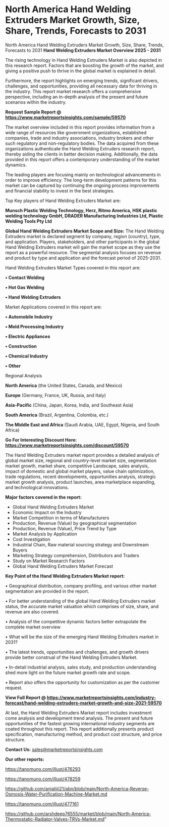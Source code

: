 # North America Hand Welding Extruders Market Growth, Size, Share, Trends, Forecasts to 2031
North America Hand Welding Extruders Market Growth, Size, Share, Trends, Forecasts to 2031
<Strong> Hand Welding Extruders Market Overview 2025 - 2031</strong>

The rising technology in Hand Welding Extruders Market is also depicted in this research report. Factors that are boosting the growth of the market, and giving a positive push to thrive in the global market is explained in detail.

Furthermore, the report highlights on emerging trends, significant drivers, challenges, and opportunities, providing all necessary data for thriving in the industry. This report market research offers a comprehensive perspective, including an in-depth analysis of the present and future scenarios within the industry.

<strong>Request Sample Report @ <a href=https://www.marketreportsinsights.com/sample/59570>https://www.marketreportsinsights.com/sample/59570</a></strong>

The market overview included in this report provides information from a wide range of resources like government organizations, established companies, trade and industry associations, industry brokers and other such regulatory and non-regulatory bodies. The data acquired from these organizations authenticate the Hand Welding Extruders research report, thereby aiding the clients in better decision making. Additionally, the data provided in this report offers a contemporary understanding of the market dynamics.

The leading players are focusing mainly on technological advancements in order to improve efficiency. The long-term development patterns for this market can be captured by continuing the ongoing process improvements and financial stability to invest in the best strategies.

Top Key players of Hand Welding Extruders Market are:

<strong>Munsch Plastic Welding Technology, Herz, Ritmo America, HSK plastic welding technology GmbH, DRADER Manufacturing Industries Ltd, Plastic Welding Tools Pty Ltd</strong>

<strong><b>Global Hand Welding Extruders Market Scope and Size:</b></strong>
The Hand Welding Extruders market is declared segment by company, region (country), type, and application. Players, stakeholders, and other participants in the global Hand Welding Extruders market will gain the market scope as they use the report as a powerful resource. The segmental analysis focuses on revenue and product by type and application and the forecast period of 2025-2031.

Hand Welding Extruders Market Types covered in this report are:

<strong>• Contact Welding

• Hot Gas Welding

• Hand Welding Extruders</strong>

Market Applications covered in this report are:

<strong>• Automobile Industry

• Mold Processing Industry

• Electric Appliances

• Construction

• Chemical Industry

• Other</strong> 

Regional Analysis

<strong>North America</strong> (the United States, Canada, and Mexico)

<strong>Europe</strong> (Germany, France, UK, Russia, and Italy)

<strong>Asia-Pacific</strong> (China, Japan, Korea, India, and Southeast Asia)

<strong>South America</strong> (Brazil, Argentina, Colombia, etc.)

<strong>The Middle East and Africa</strong> (Saudi Arabia, UAE, Egypt, Nigeria, and South Africa)

<strong>Go For Interesting Discount Here: <a href=https://www.marketreportsinsights.com/discount/59570>https://www.marketreportsinsights.com/discount/59570</a></strong>

The Hand Welding Extruders market report provides a detailed analysis of global market size, regional and country-level market size, segmentation market growth, market share, competitive Landscape, sales analysis, impact of domestic and global market players, value chain optimization, trade regulations, recent developments, opportunities analysis, strategic market growth analysis, product launches, area marketplace expanding, and technological innovations.

<strong><b>Major factors covered in the report:</b></strong>
<ul>
  <li>Global Hand Welding Extruders Market </li>
  <li>Economic Impact on the Industry</li>
  <li>Market Competition in terms of Manufacturers</li>
  <li>Production, Revenue (Value) by geographical segmentation</li>
  <li>Production, Revenue (Value), Price Trend by Type</li>
  <li>Market Analysis by Application</li>
  <li>Cost Investigation</li>
  <li>Industrial Chain, Raw material sourcing strategy and Downstream Buyers</li>
  <li>Marketing Strategy comprehension, Distributors and Traders</li>
  <li>Study on Market Research Factors</li>
  <li>Global Hand Welding Extruders Market Forecast</li>
</ul>

<strong><b>Key Point of the Hand Welding Extruders Market report:</b></strong>

• Geographical distribution, company profiling, and various other market segmentation are provided in the report.

• For better understanding of the global Hand Welding Extruders market status, the accurate market valuation which comprises of size, share, and revenue are also covered.

• Analysis of the competitive dynamic factors better extrapolate the complete market overview

• What will be the size of the emerging Hand Welding Extruders market in 2031?

• The latest trends, opportunities and challenges, and growth drivers provide better construal of the Hand Welding Extruders Market.

• In-detail industrial analysis, sales study, and production understanding shed more light on the future market growth rate and scope.

• Report also offers the opportunity for customization as per the customer request.

<strong><b>View Full Report @ <a href=https://www.marketreportsinsights.com/industry-forecast/hand-welding-extruders-market-growth-and-size-2021-59570>https://www.marketreportsinsights.com/industry-forecast/hand-welding-extruders-market-growth-and-size-2021-59570</a></b></strong>


At last, the Hand Welding Extruders Market report includes investment come analysis and development trend analysis. The present and future opportunities of the fastest growing international industry segments are coated throughout this report. This report additionally presents product specification, manufacturing method, and product cost structure, and price structure.

<strong>Contact Us:</strong>
sales@marketreportsinsights.com

<strong>Our other reports:</strong>

<a href=https://tanomuno.com/illust/476293>https://tanomuno.com/illust/476293</a>

<a href=https://tanomuno.com/illust/478259>https://tanomuno.com/illust/478259</a>

<a href=https://github.com/anjaliiii21/abn/blob/main/North-America-Reverse-Osmosis-Water-Purification-Machine-Market.md>https://github.com/anjaliiii21/abn/blob/main/North-America-Reverse-Osmosis-Water-Purification-Machine-Market.md</a>

<a href=https://tanomuno.com/illust/477161>https://tanomuno.com/illust/477161</a>

<a href=https://github.com/arshdeep76555/market/blob/main/North-America-Thermostatic-Radiator-Valves-TRVs-Market.md>https://github.com/arshdeep76555/market/blob/main/North-America-Thermostatic-Radiator-Valves-TRVs-Market.md</a>"
